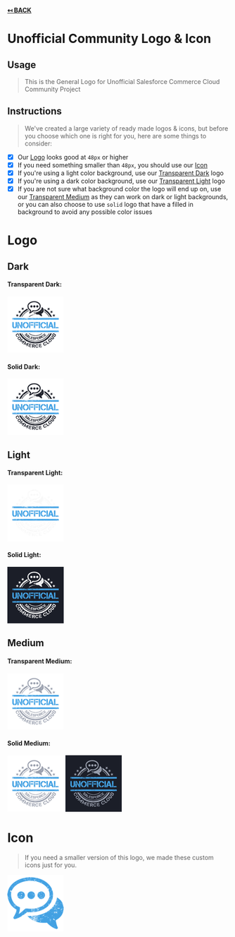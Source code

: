 **[↤ BACK](../README.md)**

Unofficial Community Logo & Icon
===

Usage
---

> This is the General Logo for Unofficial Salesforce Commerce Cloud Community Project

Instructions
---

> We've created a large variety of ready made logos & icons, but before you choose which one is right for you, here are some things to consider:

- [X] Our [Logo](#logo) looks good at `48px` or higher
- [X] If you need something smaller than `48px`, you should use our [Icon](#icon)
- [X] If you're using a light color background, use our [Transparent Dark](#transparent-dark) logo
- [X] If you're using a dark color background, use our [Transparent Light](#transparent-light) logo
- [X] If you are not sure what background color the logo will end up on, use our [Transparent Medium](#transparent-medium) as they can work on dark or light backgrounds, or you can also choose to use `solid` logo that have a filled in background to avoid any possible color issues

Logo
===

Dark
---

#### Transparent Dark:

[![Dark Transparent Logo](./logo/exports/dark/transparent/128x128.png)](./logo/exports/dark/transparent)

#### Solid Dark:

[![Dark Solid Logo](./logo/exports/dark/solid/128x128.png)](./logo/exports/dark/solid)

Light
---

#### Transparent Light:

[![Unofficial Logo](./logo/exports/light/transparent/128x128.png)](./logo/exports/light/transparent)

#### Solid Light:

[![Unofficial Logo](./logo/exports/light/solid/128x128.png)](./logo/exports/light/solid)

Medium
---

#### Transparent Medium:

[![Unofficial Logo](./logo/exports/medium/transparent/128x128.png)](./logo/exports/medium/transparent)

#### Solid Medium:

[![Unofficial Logo](./logo/exports/medium/solid/light-bg/128x128.png)](./logo/exports/medium/solid/light-bg)
[![Unofficial Logo](./logo/exports/medium/solid/dark-bg/128x128.png)](./logo/exports/medium/solid/dark-bg)

Icon
===

> If you need a smaller version of this logo, we made these custom icons just for you.

[![Unofficial Icon](./icon/exports/128x128.png)](./icon/exports)